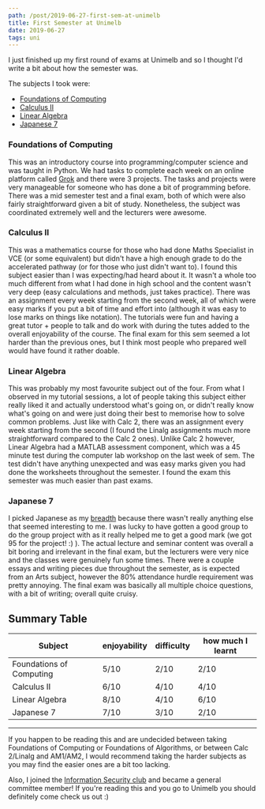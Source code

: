 ```yaml
---
path: /post/2019-06-27-first-sem-at-unimelb
title: First Semester at Unimelb
date: 2019-06-27
tags: uni
---
```


I just finished up my first round of exams at Unimelb and so I thought I'd write a bit about how the semester was.

The subjects I took were:

- [Foundations of Computing](https://handbook.unimelb.edu.au/subjects/comp10001)
- [Calculus II](https://handbook.unimelb.edu.au/subjects/mast10006)
- [Linear Algebra](https://handbook.unimelb.edu.au/subjects/mast10007)
- [Japanese 7](https://handbook.unimelb.edu.au/subjects/japn10005)

### Foundations of Computing

This was an introductory course into programming/computer science and was taught in Python. We had tasks to complete each week on an online platform called [Grok](https://groklearning.com/) and there were 3 projects. The tasks and projects were very manageable for someone who has done a bit of programming before. There was a mid semester test and a final exam, both of which were also fairly straightforward given a bit of study. Nonetheless, the subject was coordinated extremely well and the lecturers were awesome.

### Calculus II

This was a mathematics course for those who had done Maths Specialist in VCE (or some equivalent) but didn't have a high enough grade to do the accelerated pathway (or for those who just didn't want to). I found this subject easier than I was expecting/had heard about it. It wasn't a whole too much different from what I had done in high school and the content wasn't very deep (easy calculations and methods, just takes practice). There was an assignment every week starting from the second week, all of which were easy marks if you put a bit of time and effort into (although it was easy to lose marks on things like notation). The tutorials were fun and having a great tutor + people to talk and do work with during the tutes added to the overall enjoyability of the course. The final exam for this sem seemed a lot harder than the previous ones, but I think most people who prepared well would have found it rather doable.

### Linear Algebra

This was probably my most favourite subject out of the four. From what I observed in my tutorial sessions, a lot of people taking this subject either really liked it and actually understood what's going on, or didn't really know what's going on and were just doing their best to memorise how to solve common problems. Just like with Calc 2, there was an assignment every week starting from the second (I found the Linalg assignments much more straightforward compared to the Calc 2 ones). Unlike Calc 2 however, Linear Algebra had a MATLAB assessment component, which was a 45 minute test during the computer lab workshop on the last week of sem. The test didn't have anything unexpected and was easy marks given you had done the worksheets throughout the semester. I found the exam this semester was much easier than past exams.

### Japanese 7

I picked Japanese as my [breadth](https://students.unimelb.edu.au/admin/course-planning/breadth-subjects) because there wasn't really anything else that seemed interesting to me. I was lucky to have gotten a good group to do the group project with as it really helped me to get a good mark (we got 95 for the project! :) ). The actual lecture and seminar content was overall a bit boring and irrelevant in the final exam, but the lecturers were very nice and the classes were genuinely fun some times. There were a couple essays and writing pieces due throughout the semester, as is expected from an Arts subject, however the 80% attendance hurdle requirement was pretty annoying. The final exam was basically all multiple choice questions, with a bit of writing; overall quite cruisy.

## Summary Table

| Subject | enjoyability | difficulty | how much I learnt |
| --- | --- | --- | --- |
| Foundations of Computing | 5/10 | 2/10 | 2/10 |
| Calculus II | 6/10 | 4/10 | 4/10 |
| Linear Algebra | 8/10 | 4/10 | 6/10 |
| Japanese 7 | 7/10 | 3/10 | 2/10 |

---

If you happen to be reading this and are undecided between taking Foundations of Computing or Foundations of Algorithms, or between Calc 2/Linalg and AM1/AM2, I would recommend taking the harder subjects as you may find the easier ones are a bit too lacking.

Also, I joined the [Information Security club](https://www.umisc.info) and became a general committee member! If you're reading this and you go to Unimelb you should definitely come check us out :)
